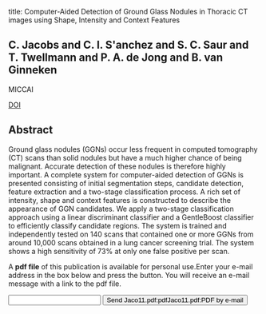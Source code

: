 title: Computer-Aided Detection of Ground Glass Nodules in Thoracic CT images using Shape, Intensity and Context Features

## C. Jacobs and C. I. S'anchez and S. C. Saur and T. Twellmann and P. A. de Jong and B. van Ginneken
MICCAI

<a href="https://doi.org/10.1007/978-3-642-23626-6_26">DOI</a>

## Abstract
Ground glass nodules (GGNs) occur less frequent in computed tomography (CT) scans than solid nodules but have a much higher chance of being malignant. Accurate detection of these nodules is therefore highly important. A complete system for computer-aided detection of GGNs is presented consisting of initial segmentation steps, candidate detection, feature extraction and a two-stage classification process. A rich set of intensity, shape and context features is constructed to describe the appearance of GGN candidates. We apply a two-stage classification approach using a linear discriminant classifier and a GentleBoost classifier to efficiently classify candidate regions. The system is trained and independently tested on 140 scans that contained one or more GGNs from around 10,000 scans obtained in a lung cancer screening trial. The system shows a high sensitivity of 73% at only one false positive per scan.

A <b>pdf file</b> of this publication is available for personal use.Enter your e-mail address in the box below and press the button. You will receive an e-mail message with a link to the pdf file.
<form action="sender.php">  <input type="text" name="email">  <input type="submit" value="Send Jaco11.pdf:pdfJaco11.pdf:PDF by e-mail"></form>